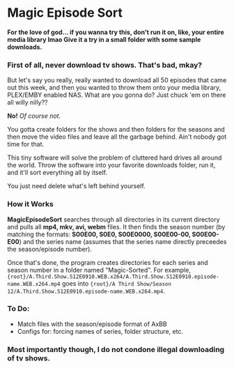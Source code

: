 # Magic Episode Sort

**For the love of god... if you wanna try this, don't run it on, like, your entire media library lmao Give it a try in a small folder with some sample downloads.**

### First of all, never download tv shows. That's bad, mkay?

But let's say you really, really wanted to download all 50 episodes that came out this week, and then you wanted to throw them onto your media library, PLEX/EMBY enabled NAS. What are you gonna do? Just chuck 'em on there all willy nilly??

**No!** *Of course not.*

You gotta create folders for the shows and then folders for the seasons and then move the video files and leave all the garbage behind. Ain't nobody got time for that.

This tiny software will solve the problem of cluttered hard drives all around the world. Throw the software into your favorite downloads folder, run it, and it'll sort everything all by itself.

You just need delete what's left behind yourself.

### How it Works

**MagicEpisodeSort** searches through all directories in its current directory and pulls all **mp4, mkv, avi, webm** files. 
It then finds the season number (by matching the formats: **S00E00, S0E0, S00E0000, S00E00-00, S00E00-E00**) and the series name (assumes that the series name directly preceedes the season/episode number).

Once that's done, the program creates directories for each series and season number in a folder named "Magic-Sorted". For example, 
`{root}/A.Third.Show.S12E0910.WEB.x264/A.Third.Show.S12E0910.episode-name.WEB.x264.mp4` goes into `{root}/A Third Show/Season 12/A.Third.Show.S12E0910.episode-name.WEB.x264.mp4`.

### To Do:

- Match files with the season/episode format of AxBB
- Configs for: forcing names of series, folder structure, etc.

### Most importantly though, I do not condone illegal downloading of tv shows.
